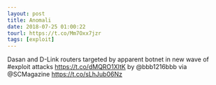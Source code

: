 ```yaml
---
layout: post
title: Anomali
date: 2018-07-25 01:00:22
tourl: https://t.co/Mm7Oxx7jzr
tags: [exploit]
---
```

Dasan and D-Link routers targeted by apparent botnet in new wave of #exploit attacks https://t.co/dMQRO1XltK by @bbb1216bbb via @SCMagazine https://t.co/sLhJub06Nz